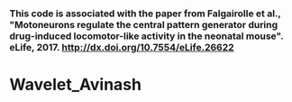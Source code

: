 
### This code is associated with the paper from Falgairolle et al., "Motoneurons regulate the central pattern generator during drug-induced locomotor-like activity in the neonatal mouse". eLife, 2017. http://dx.doi.org/10.7554/eLife.26622


Wavelet_Avinash
===============
